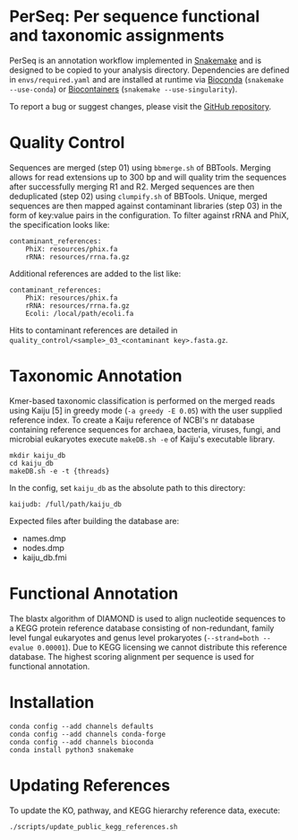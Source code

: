 # PerSeq: Per sequence functional and taxonomic assignments

PerSeq is an annotation workflow implemented in [Snakemake](https://snakemake.readthedocs.io/en/stable/) and is designed to be copied to your analysis directory. Dependencies are defined in
``envs/required.yaml`` and are installed at runtime via [Bioconda](https://bioconda.github.io/)
(``snakemake --use-conda``) or [Biocontainers](https://biocontainers.pro/) (``snakemake --use-singularity``).

To report a bug or suggest changes, please visit the [GitHub repository](https://github.com/brwnj/perseq).

# Quality Control

Sequences are merged (step 01) using `bbmerge.sh` of BBTools. Merging allows
for read extensions up to 300 bp and will quality trim the sequences after
successfully merging R1 and R2. Merged sequences are then deduplicated
(step 02) using `clumpify.sh` of BBTools. Unique, merged sequences are then
mapped against contaminant libraries (step 03) in the form of key:value pairs
in the configuration. To filter against rRNA and PhiX, the specification looks
like:

```
contaminant_references:
    PhiX: resources/phix.fa
    rRNA: resources/rrna.fa.gz
```

Additional references are added to the list like:

```
contaminant_references:
    PhiX: resources/phix.fa
    rRNA: resources/rrna.fa.gz
    Ecoli: /local/path/ecoli.fa
```

Hits to contaminant references are detailed in
`quality_control/<sample>_03_<contaminant key>.fasta.gz`.

# Taxonomic Annotation

Kmer-based taxonomic classification is performed on the merged reads using
Kaiju [5] in greedy mode (``-a greedy -E 0.05``) with the user supplied
reference index. To create a Kaiju reference of NCBI's nr database
containing reference sequences for archaea, bacteria, viruses, fungi, and
microbial eukaryotes execute `makeDB.sh -e` of Kaiju's executable library.

```
mkdir kaiju_db
cd kaiju_db
makeDB.sh -e -t {threads}
```

In the config, set `kaiju_db` as the absolute path to this directory:

```
kaijudb: /full/path/kaiju_db
```

Expected files after building the database are:

+ names.dmp
+ nodes.dmp
+ kaiju_db.fmi

# Functional Annotation

The blastx algorithm of DIAMOND is used to align nucleotide sequences to
a KEGG protein reference database consisting of non-redundant, family
level fungal eukaryotes and genus level prokaryotes
(``--strand=both --evalue 0.00001``). Due to KEGG licensing we cannot
distribute this reference database. The highest scoring alignment per
sequence is used for functional annotation.

# Installation

```
conda config --add channels defaults
conda config --add channels conda-forge
conda config --add channels bioconda
conda install python3 snakemake
```

# Updating References

To update the KO, pathway, and KEGG hierarchy reference data, execute:

```
./scripts/update_public_kegg_references.sh
```
